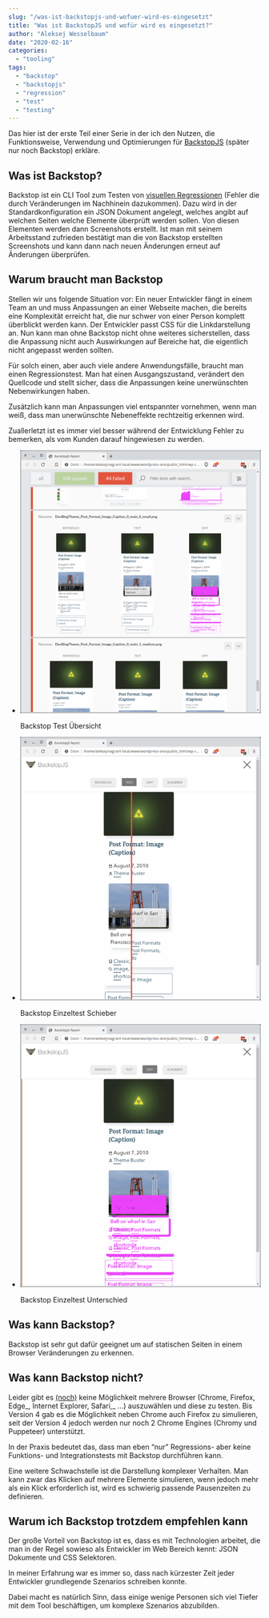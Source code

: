 ```yaml
---
slug: "/was-ist-backstopjs-und-wofuer-wird-es-eingesetzt"  
title: "Was ist BackstopJS und wofür wird es eingesetzt?"
author: "Aleksej Wesselbaum"
date: "2020-02-16"
categories: 
  - "tooling"
tags: 
  - "backstop"
  - "backstopjs"
  - "regression"
  - "test"
  - "testing"
---
```


Das hier ist der erste Teil einer Serie in der ich den Nutzen, die Funktionsweise, Verwendung und Optimierungen für [BackstopJS](https://github.com/garris/BackstopJS) (später nur noch Backstop) erkläre.

## Was ist Backstop?

Backstop ist ein CLI Tool zum Testen von [visuellen Regressionen](https://de.wikipedia.org/wiki/Regressionstest) (Fehler die durch Veränderungen im Nachhinein dazukommen). Dazu wird in der Standardkonfiguration ein JSON Dokument angelegt, welches angibt auf welchen Seiten welche Elemente überprüft werden sollen. Von diesen Elementen werden dann Screenshots erstellt. Ist man mit seinem Arbeitsstand zufrieden bestätigt man die von Backstop erstellten Screenshots und kann dann nach neuen Änderungen erneut auf Änderungen überprüfen.

## Warum braucht man Backstop

Stellen wir uns folgende Situation vor: Ein neuer Entwickler fängt in einem Team an und muss Anpassungen an einer Webseite machen, die bereits eine Komplexität erreicht hat, die nur schwer von einer Person komplett überblickt werden kann. Der Entwickler passt CSS für die Linkdarstellung an. Nun kann man ohne Backstop nicht ohne weiteres sicherstellen, dass die Anpassung nicht auch Auswirkungen auf Bereiche hat, die eigentlich nicht angepasst werden sollten.

Für solch einen, aber auch viele andere Anwendungsfälle, braucht man einen Regressionstest. Man hat einen Ausgangszustand, verändert den Quellcode und stellt sicher, dass die Anpassungen keine unerwünschten Nebenwirkungen haben.

Zusätzlich kann man Anpassungen viel entspannter vornehmen, wenn man weiß, dass man unerwünschte Nebeneffekte rechtzeitig erkennen wird.

Zuallerletzt ist es immer viel besser während der Entwicklung Fehler zu bemerken, als vom Kunden darauf hingewiesen zu werden.

- [![](../../../public/images/Backstop_tests_failed-936x1024.png)](https://devnarrative.com/wp-content/uploads/2020/02/Backstop_tests_failed.png)
    
    Backstop Test Übersicht
    
- [![](../../../public/images/Backstop_schieber-936x1024.png)](https://devnarrative.com/wp-content/uploads/2020/02/Backstop_schieber.png)
    
    Backstop Einzeltest Schieber
    
- [![](../../../public/images/Backstop_diff-936x1024.png)](https://devnarrative.com/wp-content/uploads/2020/02/Backstop_diff.png)
    
    Backstop Einzeltest Unterschied
    

## Was kann Backstop?

Backstop ist sehr gut dafür geeignet um auf statischen Seiten in einem Browser Veränderungen zu erkennen.

## Was kann Backstop nicht?

Leider gibt es [(noch)](https://github.com/garris/BackstopJS/issues/1142) keine Möglichkeit mehrere Browser (Chrome, Firefox, Edge_, Internet Explorer, Safari,_ …) auszuwählen und diese zu testen. Bis Version 4 gab es die Möglichkeit neben Chrome auch Firefox zu simulieren, seit der Version 4 jedoch werden nur noch 2 Chrome Engines (Chromy und Puppeteer) unterstützt.

In der Praxis bedeutet das, dass man eben “nur” Regressions- aber keine Funktions- und Integrationstests mit Backstop durchführen kann.

Eine weitere Schwachstelle ist die Darstellung komplexer Verhalten. Man kann zwar das Klicken auf mehrere Elemente simulieren, wenn jedoch mehr als ein Klick erforderlich ist, wird es schwierig passende Pausenzeiten zu definieren.

## Warum ich Backstop trotzdem empfehlen kann

Der große Vorteil von Backstop ist es, dass es mit Technologien arbeitet, die man in der Regel sowieso als Entwickler im Web Bereich kennt: JSON Dokumente und CSS Selektoren.

In meiner Erfahrung war es immer so, dass nach kürzester Zeit jeder Entwickler grundlegende Szenarios schreiben konnte.

Dabei macht es natürlich Sinn, dass einige wenige Personen sich viel Tiefer mit dem Tool beschäftigen, um komplexe Szenarios abzubilden.
